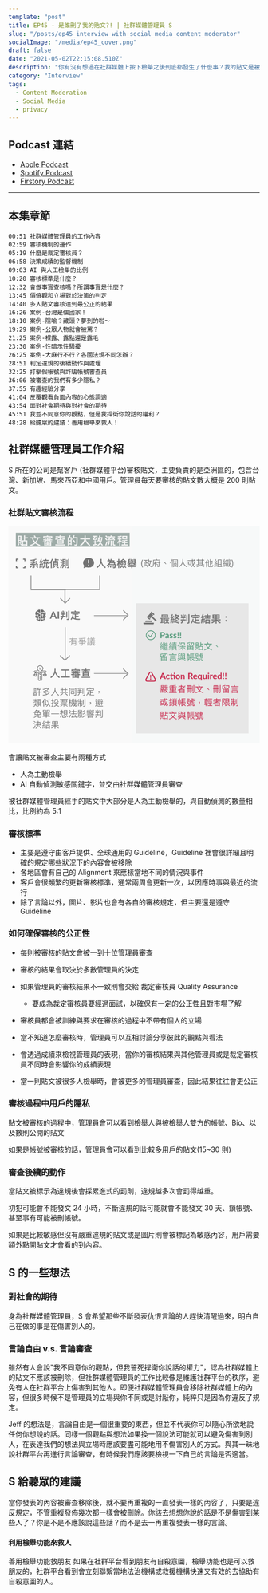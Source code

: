 ```yaml
---
template: "post"
title: EP45 - 是誰刪了我的貼文?! | 社群媒體管理員 S
slug: "/posts/ep45_interview_with_social_media_content_moderator"
socialImage: "/media/ep45_cover.png"
draft: false
date: "2021-05-02T22:15:08.510Z"
description: "你有沒有想過在社群媒體上按下檢舉之後到底都發生了什麼事？我的貼文是被AI還是某個人刪掉了？審查的參考準則是什麼？今天我們邀請到了身為社群媒體管理員的S和我們一起聊聊她的工作內容、審核機制和一般人對人工審查的誤解！"
category: "Interview"
tags:
  - Content Moderation
  - Social Media
  - privacy
---
```


## Podcast 連結

- [Apple Podcast](https://podcasts.apple.com/tw/podcast/%E8%B3%87%E5%AE%89%E8%A7%A3%E5%A3%93%E7%B8%AE/id1513276667?i=1000519759012)
- [Spotify Podcast](https://open.spotify.com/episode/28UksClvWjaoFrL6DSMrDe?si=WZjXXueSTWmtUwECMUzksg)
- [](https://open.spotify.com/episode/28UksClvWjaoFrL6DSMrDe?si=WZjXXueSTWmtUwECMUzksg)[Firstory Podcast](https://open.firstory.me/story/cko6jwy1bk8ro0973cnjnj7pa)
---

## 本集章節

`00:51 社群媒體管理員的工作內容`\
`02:59 審核機制的運作`\
`05:19 什麼是裁定審核員？`\
`06:58 決策成績的監督機制`\
`09:03 AI 與人工檢舉的比例`\
`10:20 審核標準是什麼？`\
`12:32 會做事實查核嗎？所謂事實是什麼？`\
`13:45 價值觀和立場對於決策的判定`\
`14:40 多人貼文審核達到最公正的結果`\
`16:26 案例-台灣是個國家！`\
`18:10 案例-隱喻？藏頭？夢到的啦～`\
`19:29 案例-公眾人物就會被罵？`\
`21:25 案例-裸露、露點還是露毛`\
`23:30 案例-性暗示性騷擾`\
`26:25 案例-大麻行不行？各國法規不同怎辦？`\
`28:51 判定違規的後續動作與處理`\
`32:25 打擊假帳號與詐騙帳號審查員`\
`36:06 被審查的我們有多少隱私？`\
`37:55 有趣經驗分享`\
`41:04 反覆觀看負面內容的心態調適`\
`43:54 面對社會期待與對社會的期待`\
`45:51 我並不同意你的觀點，但是我捍衛你說話的權利？`\
`48:28 給聽眾的建議：善用檢舉來救人！`

## 社群媒體管理員工作介紹

S 所在的公司是幫客戶 (社群媒體平台)審核貼文，主要負責的是亞洲區的，包含台灣、新加坡、馬來西亞和中國用戶。管理員每天要審核的貼文數大概是 200 則貼文。

### 社群貼文審核流程

![ContentModerator_workflow](/media/contentmoderator_workflow.png)

會讓貼文被審查主要有兩種方式

- 人為主動檢舉
- AI 自動偵測敏感關鍵字，並交由社群媒體管理員審查

被社群媒體管理員經手的貼文中大部分是人為主動檢舉的，與自動偵測的數量相比，比例約為 5:1

### 審核標準

- 主要是遵守由客戶提供、全球通用的 Guideline，Guideline 裡會很詳細且明確的規定哪些狀況下的內容會被移除
- 各地區會有自己的 Alignment 來應樣當地不同的情況與事件
- 客戶會很頻繁的更新審核標準，通常兩周會更新一次，以因應時事與最近的流行
- 除了言論以外，圖片、影片也會有各自的審核規定，但主要還是遵守 Guideline

### 如何確保審核的公正性

- 每則被審核的貼文會被一到十位管理員審查
- 審核的結果會取決於多數管理員的決定
- 如果管理員的審核結果不一致則會交給 裁定審核員 Quality Assurance

  - 要成為裁定審核員要經過面試，以確保有一定的公正性且對市場了解

- 審核員都會被訓練與要求在審核的過程中不帶有個人的立場
- 當不知道怎麼審核時，管理員可以互相討論分享彼此的觀點與看法
- 會透過成績來檢視管理員的表現，當你的審核結果與其他管理員或是裁定審核員不同時會影響你的成績表現
- 當一則貼文被很多人檢舉時，會被更多的管理員審查，因此結果往往會更公正

### 審核過程中用戶的隱私

貼文被審核的過程中，管理員會可以看到檢舉人與被檢舉人雙方的帳號、Bio、以及數則公開的貼文

如果是帳號被審核的話，管理員會可以看到比較多用戶的貼文(15~30 則)

### 審查後續的動作

當貼文被標示為違規後會採累進式的罰則，違規越多次會罰得越重。

初犯可能會不能發文 24 小時，不斷違規的話可能就會不能發文 30 天、鎖帳號、甚至事有可能被刪帳號。

如果是比較敏感但沒有嚴重違規的貼文或是圖片則會被標記為敏感內容，用戶需要額外點開貼文才會看的到內容。

## S 的一些想法

### 對社會的期待

身為社群媒體管理員，S 會希望那些不斷發表仇恨言論的人趕快清醒過來，明白自己在做的事是在傷害別人的。

### 言論自由 v.s. 言論審查

雖然有人會說"我不同意你的觀點，但我誓死捍衛你說話的權力"，認為社群媒體上的貼文不應該被刪除，但社群媒體管理員的工作比較像是維護社群平台的秩序，避免有人在社群平台上傷害到其他人。即便社群媒體管理員會移除社群媒體上的內容，但很多時候不是管理員的立場與你不同或是討厭你，純粹只是因為你違反了規定。

Jeff 的想法是，言論自由是一個很重要的東西，但並不代表你可以隨心所欲地說任何你想說的話。同樣一個觀點與想法如果換一個說法可能就可以避免傷害到別人，在表達我們的想法與立場時應該要盡可能地用不傷害別人的方式。與其一昧地說社群平台再進行言論審查，有時候我們應該要檢視一下自己的言論是否適當。

## S 給聽眾的建議

當你發表的內容被審查移除後，就不要再重複的一直發表一樣的內容了，只要是違反規定，不管重複發佈幾次都一樣會被刪除。你該去想想你說的話是不是傷害到某些人了？你是不是不應該說這些話？而不是去一再重複發表一樣的言論。

#### 利用檢舉功能來救人

善用檢舉功能救朋友 如果在社群平台看到朋友有自殺意圖，檢舉功能也是可以救朋友的，社群平台看到會立刻聯繫當地法治機構或救援機構快速又有效的去協助有自殺意圖的人。
